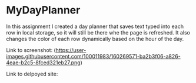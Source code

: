 # MyDayPlanner
In this assignment I created a day planner that saves text typed into each row in local storage, so it will still be there whe the page is refreshed. It also changes the color of each row dynamically based on the hour of the day.

Link to screenshot: (https://user-images.githubusercontent.com/100011983/160269571-ba2b3f06-a826-4eae-b2c5-8fced321eb27.png)

Link to delpoyed site: 